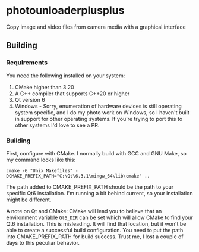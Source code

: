 # photounloaderplusplus
Copy image and video files from camera media with a graphical interface


## Building

### Requirements

You need the following installed on your system:

1. CMake higher than 3.20
2. A C++ compiler that supports C++20 or higher
3. Qt version 6
4. Windows - Sorry, enumeration of hardware devices is still operating system specific, and I do my photo work on Windows, so I haven't built in support for other operating systems. If you're trying to port this to other systems I'd love to see a PR.

### Building

First, configure with CMake.  I normally build with GCC and GNU Make, so my command looks like this:

    cmake -G "Unix Makefiles" -DCMAKE_PREFIX_PATH="C:\Qt\6.3.1\mingw_64\lib\cmake" ..

The path added to CMAKE_PREFIX_PATH should be the path to your specific Qt6 installation. I'm running a bit behind current, so your installation might be different.

A note on Qt and CMake: CMake will lead you to believe that an environment variable `Qt6_DIR` can be set which will allow CMake to find your Qt6 installation. This is misleading. It will find that location, but it won't be able to create a successful build configuration. You need to put the path into CMAKE_PREFIX_PATH for build success. Trust me, I lost a couple of days to this peculiar behavior.